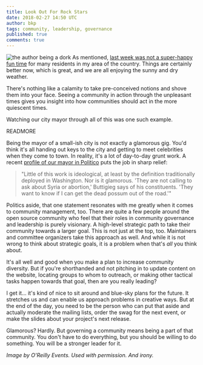 ```yaml
---
title: Look Out For Rock Stars
date: 2018-02-27 14:50 UTC
author: bkp
tags: community, leadership, governance
published: true
comments: true
---
```


![the author being a dork](blog/bkp/bkprock.jpg) As mentioned, [last week was not a super-happy fun time](https://community.redhat.com/blog/2018/02/dealing-with-a-flood-of-noise/) for many residents in my area of the country. Things are certainly better now, which is great, and we are all enjoying the sunny and dry weather.

There's nothing like a calamity to take pre-conceived notions and shove them into your face. Seeing a community in action through the unpleasant times gives you insight into how communities should act in the more quiescent times.

Watching our city mayor through all of this was one such example.

READMORE

Being the mayor of a small-ish city is not exactly a glamorous gig. You'd think it's all handing out keys to the city and getting to meet celebrities when they come to town. In reality, it's a lot of day-to-day grunt work. A recent [profile of our mayor in Politico](https://www.politico.com/magazine/story/2018/02/16/pete-buttigieg-president-2020-profile-feature-217001) puts the job in sharp relief:

<blockquote>
"Little of this work is ideological, at least by the definition traditionally deployed in Washington. Nor is it glamorous. 'They are not calling to ask about Syria or abortion,' Buttigieg says of his constituents. 'They want to know if I can get the dead possum out of the road.'"
</blockquote>

Politics aside, that one statement resonates with me greatly when it comes to community management, too. There are quite a few people around the open source community who feel that their roles in community governance and leadership is purely visionary. A high-level strategic path to take their community towards a larger goal. This is not just at the top, too. Maintainers and committee organizers take this approach as well. And while it is not wrong to think about strategic goals, it is a problem when that's *all* you think about.

It's all well and good when you make a plan to increase community diversity. But if you're shorthanded and not pitching in to update content on the website, locating groups to whom to outreach, or making other tactical tasks happen towards that goal, then are you really leading?

I get it... it's kind of nice to sit around and blue-sky plans for the future. It stretches us and can enable us approach problems in creative ways. But at the end of the day, you need to be the person who can put that aside and actually moderate the mailing lists, order the swag for the next event, or make the slides about your project's next release.

Glamorous? Hardly. But governing a community means being a part of that community. You don't have to do everything, but you should be willing to do something. You will be a stronger leader for it.

*Image by O'Reilly Events. Used with permission. And irony.*
